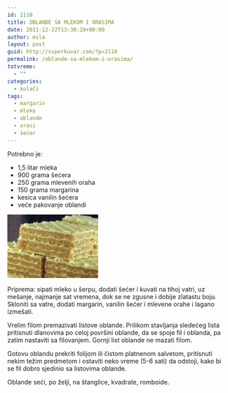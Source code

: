 ```yaml
---
id: 2110
title: OBLANDE SA MLEKOM I ORASIMA
date: 2011-12-22T13:30:19+00:00
author: mila
layout: post
guid: http://superkuvar.com/?p=2110
permalink: /oblande-sa-mlekom-i-orasima/
totvreme:
  - ""
categories:
  - kolači
tags:
  - margarin
  - mleko
  - oblande
  - orasi
  - šećer
---
```

Potrebno je:

  * 1,5 litar mleka
  * 900 grama šećera
  * 250 grama mlevenih oraha
  * 150 grama margarina
  * kesica vanilin šećera
  * veće pakovanje oblandi

<img class="alignnone size-medium wp-image-2111" title="mamina oblanda" src="/wp-content/uploads/2011/12/mamina-oblanda-e1324559971864.jpg" alt="" width="207" height="145" /> 

Priprema: sipati mleko u šerpu, dodati šećer i kuvati na tihoj vatri, uz mešanje, najmanje sat vremena, dok se ne zgusne i dobije zlatastu boju. Skloniti sa vatre, dodati margarin, vanilin šećer i mlevene orahe i lagano izmešati.

Vrelim filom premazivati listove oblande. Prilikom stavljanja sledećeg lista pritisnuti dlanovima po celoj površini oblande, da se spoje fil i oblanda, pa zatim nastaviti sa filovanjem. Gornji list oblande ne mazati filom.

Gotovu oblandu prekriti folijom ili čistom platnenom salvetom, pritisnuti nekim težim predmetom i ostaviti neko vreme (5-6 sati) da odstoji, kako bi se fil dobro sjedinio sa listovima oblande.

Oblande seći, po želji, na štanglice, kvadrate, romboide.

&nbsp;

&nbsp;

&nbsp;